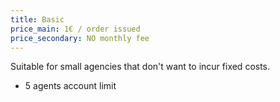 ```yaml
---
title: Basic
price_main: 1€ / order issued
price_secondary: NO monthly fee
---
```

Suitable for small agencies that don't want to incur fixed costs.

* 5 agents account limit